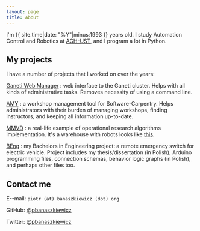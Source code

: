 ```yaml
---
layout: page
title: About
---
```


I'm {{ site.time|date: "%Y"|minus:1993 }} years old. I study
Automation Control and Robotics at [AGH-UST](http://agh.edu.pl/en), and 
I program a lot in Python.

## My projects

I have a number of projects that I worked on over the years:

[Ganeti Web Manager]
:   web interface to the Ganeti cluster. Helps with all kinds of administrative
    tasks. Removes necessity of using a command line.

[AMY]
:   a workshop management tool for Software-Carpentry.  Helps administrators
    with their burden of managing workshops, finding instructors, and keeping
    all information up-to-date.

[MMVD]
:   a real-life example of operational research algorithms implementation.
    It's a warehouse with robots looks like
    [this](https://www.youtube.com/watch?v=lWsMdN7HMuA).

[BEng]
:   my Bachelors in Engineering project: a remote emergency switch for electric
    vehicle. Project includes my thesis/dissertation (in Polish), Arduino
    programming files, connection schemas, behavior logic graphs (in Polish),
    and perhaps other files too.

## Contact me

E--mail: `piotr (at) banaszkiewicz (dot) org`

GitHub: [@pbanaszkiewicz](https://github.com/pbanaszkiewicz)

Twitter: [@pbanaszkiewicz](https://twitter.com/pbanaszkiewicz)

  [Ganeti Web Manager]: https://code.osuosl.org/projects/ganeti-webmgr
  [AMY]: https://github.com/swcarpentry/amy
  [MMVD]: https://github.com/WojciechFocus/MMVD
  [BEng]: https://github.com/pbanaszkiewicz/engineering-thesis
